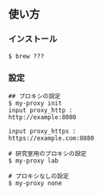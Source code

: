 ## 使い方

### インストール
```
$ brew ???
```


### 設定
```
## プロキシの設定
$ my-proxy init
input proxy_http :
http://example:8080

input proxy_https :
https://example.com:8080      

# 研究室用のプロキシの設定
$ my-proxy lab

# プロキシなしの設定
$ my-proxy none
```